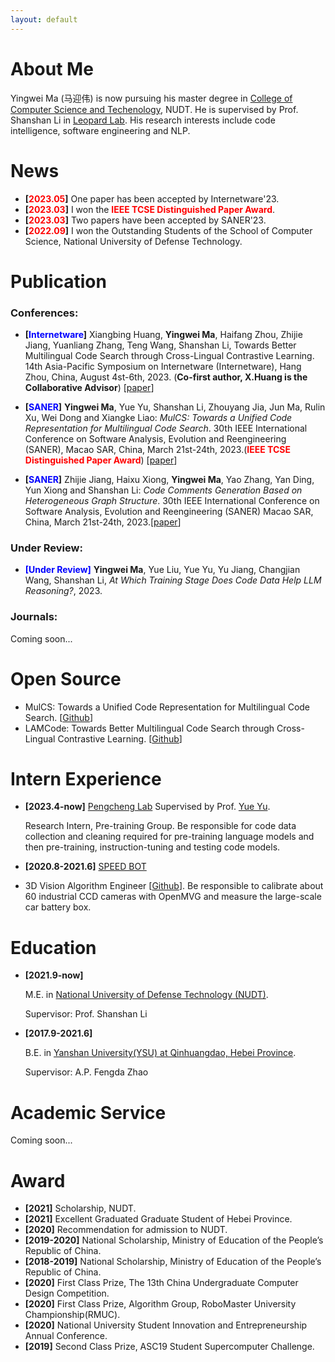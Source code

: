 ```yaml
---
layout: default
---
```


# About Me

Yingwei Ma (马迎伟) is now pursuing his master degree in <a href="https://www.nudt.edu.cn/xysz/jsjxy/index.htm">College of Computer Science and Techenology</a>, NUDT. He is supervised by Prof. Shanshan Li in [Leopard Lab](https://leopard-lab.github.io/index.html). His research interests include code intelligence, software engineering and NLP.

# News
- **[<font color="#FF0000">2023.05</font>]** One paper has been accepted by Internetware'23.
- **[<font color="#FF0000">2023.03</font>]** I won the **<font color="#FF0000">IEEE TCSE Distinguished Paper Award</font>**.
- **[<font color="#FF0000">2023.03</font>]** Two papers have been accepted by SANER'23.
- **[<font color="#FF0000">2022.09</font>]** I won the Outstanding Students of the School of Computer Science, National University of Defense Technology.


# Publication

### Conferences: 
- **[<font color="#0000FF">Internetware</font>]** Xiangbing Huang, **Yingwei Ma**, Haifang Zhou, Zhijie Jiang, Yuanliang Zhang, Teng Wang, Shanshan Li, Towards Better Multilingual Code Search through Cross-Lingual Contrastive Learning. 14th Asia-Pacific Symposium on Internetware (Internetware), Hang Zhou, China, August 4st-6th, 2023. (**Co-first author, X.Huang is the Collaborative Advisor**) [[paper](https://github.com/yingweima2022/yingweima2022.github.io/blob/main/ref/paper/Interware__MulCode.pdf)]

- **[<font color="#0000FF">SANER</font>]** **Yingwei Ma**, Yue Yu, Shanshan Li, Zhouyang Jia, Jun Ma, Rulin Xu, Wei Dong and Xiangke Liao: *MulCS: Towards a Unified Code Representation for Multilingual Code Search*. 30th IEEE International Conference on Software Analysis, Evolution and Reengineering (SANER), Macao SAR, China, March 21st-24th, 2023.(**<font color="#FF0000">IEEE TCSE Distinguished Paper Award</font>**) [[paper](https://yuyue.github.io/res/paper/MulCS-saner2023.pdf)]

- **[<font color="#0000FF">SANER</font>]** Zhijie Jiang, Haixu Xiong, **Yingwei Ma**, Yao Zhang, Yan Ding, Yun Xiong and Shanshan Li: *Code Comments Generation Based on Heterogeneous Graph Structure*. 30th IEEE International Conference on Software Analysis, Evolution and Reengineering (SANER) Macao SAR, China, March 21st-24th, 2023.[[paper](https://ieeexplore.ieee.org/abstract/document/10123590/)]

### Under Review: 

- **<font color="#0000FF">[Under Review]</font>** **Yingwei Ma**, Yue Liu, Yue Yu, Yu Jiang, Changjian Wang, Shanshan Li, *At Which Training Stage Does Code Data Help LLM Reasoning?*, 2023.

### Journals: 

Coming soon...

# Open Source

- MulCS: Towards a Unified Code Representation for Multilingual Code Search. \[[Github](https://github.com/yingweima2022/MulCS)]
- LAMCode: Towards Better Multilingual Code Search through Cross-Lingual Contrastive Learning. \[[Github](https://github.com/yingweima2022/LAMCode)]

# Intern Experience

- **[2023.4-now]** [Pengcheng Lab](https://www.pcl.ac.cn/)
  Supervised by Prof. [Yue Yu](https://yuyue.github.io/).
  
  Research Intern, Pre-training Group.
  Be responsible for code data collection and cleaning required for pre-training language models and then pre-training, instruction-tuning and testing code models.

- **[2020.8-2021.6]** [SPEED BOT](https://www.speedbot.net/zh-cn/about)
- 
  3D Vision Algorithm Engineer [[Github](https://github.com/193769981/speedbot_cali)].
  Be responsible to calibrate about 60 industrial CCD cameras with OpenMVG and measure the large-scale car battery box.

# Education

- **[2021.9-now]** 

  M.E. in <a href="https://english.nudt.edu.cn/">National University of Defense Technology (NUDT)</a>. 

  Supervisor: Prof. Shanshan Li


- **[2017.9-2021.6]** 

  B.E. in <a href="http://english.ysu.edu.cn/">Yanshan University(YSU) at Qinhuangdao, Hebei Province</a>.

  Supervisor: A.P. Fengda Zhao


# Academic Service

Coming soon...


# Award
- **[2021]** Scholarship, NUDT.
- **[2021]** Excellent Graduated Graduate Student of Hebei Province.
- **[2020]** Recommendation for admission to NUDT.
- **[2019-2020]** National Scholarship, Ministry of Education of the People’s Republic of China.
- **[2018-2019]** National Scholarship, Ministry of Education of the People’s Republic of China.
- **[2020]** First Class Prize, The 13th China Undergraduate Computer Design Competition.
- **[2020]** First Class Prize, Algorithm Group, RoboMaster University Championship(RMUC).
- **[2020]** National University Student Innovation and Entrepreneurship Annual Conference.
- **[2019]** Second Class Prize, ASC19 Student Supercomputer Challenge.
